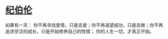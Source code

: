 # [纪伯伦 ​](https://github.com/miss-shiyi/miss-shiyi/issues/150)

如果有一天：
你不再寻找爱情，只是去爱；你不再渴望成功，只是去做；你不再追求空泛的成长，只是开始修养自己的性情；
你的人生一切，才真正开始。